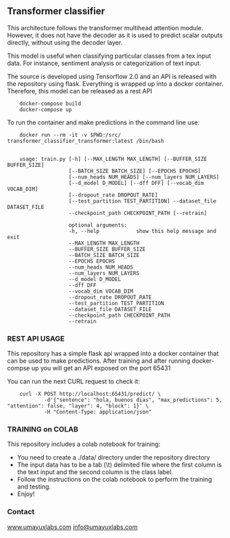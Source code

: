 ## Transformer classifier

This architecture follows the transformer multihead attention module. However, it does not have the decoder as it is used to predict scalar outputs directly, without using the decoder layer. 

This model is useful when classifying particular classes from a tex input data. For instance, sentiment analysis or categorization of text input. 

The source is developed using Tensorflow 2.0 and an API is released with the repository using flask. Everything is wrapped up into a docker container. Therefore, this model can be released as a rest API

        docker-compose build
        docker-compose up

To run the container and make predictions in the command line use: 

        docker run --rm -it -v $PWD:/src/  transformer_classifier_transformer:latest /bin/bash


        usage: train.py [-h] [--MAX_LENGTH MAX_LENGTH] [--BUFFER_SIZE BUFFER_SIZE]
                        [--BATCH_SIZE BATCH_SIZE] [--EPOCHS EPOCHS]
                        [--num_heads NUM_HEADS] [--num_layers NUM_LAYERS]
                        [--d_model D_MODEL] [--dff DFF] [--vocab_dim VOCAB_DIM]
                        [--dropout_rate DROPOUT_RATE]
                        [--test_partition TEST_PARTITION] --dataset_file DATASET_FILE
                        --checkpoint_path CHECKPOINT_PATH [--retrain]

                        optional arguments:
                        -h, --help            show this help message and exit
                        --MAX_LENGTH MAX_LENGTH
                        --BUFFER_SIZE BUFFER_SIZE
                        --BATCH_SIZE BATCH_SIZE
                        --EPOCHS EPOCHS
                        --num_heads NUM_HEADS
                        --num_layers NUM_LAYERS
                        --d_model D_MODEL
                        --dff DFF
                        --vocab_dim VOCAB_DIM
                        --dropout_rate DROPOUT_RATE
                        --test_partition TEST_PARTITION
                        --dataset_file DATASET_FILE
                        --checkpoint_path CHECKPOINT_PATH
                        --retrain

### REST API USAGE

This repository has a simple flask api wrapped into a docker container that can be used to make predictions. After training and after running docker-compse up you will get an API exposed on the port 65431

You can run the next CURL request to check it: 

        curl -X POST http://localhost:65431/predict/ \
                -d'{"sentence": "hola, buenos dias", "max_predictions": 5, "attention": false, "layer": 4, "block": 1}' \
                -H "Content-Type: application/json"


### TRAINING on COLAB
This repository includes a colab notebook for training: 
* You need to create a ./data/ directory under the repository directory
* The input data has to be a tab (\t) delimited file where the first column is the text input and the second column is the class label. 
* Follow the instructions on the colab notebook to perform the training and testing. 
* Enjoy!

### Contact

www.umayuxlabs.com
info@umayuxlabs.com